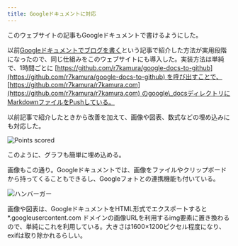 ```yaml
---
title: Googleドキュメントに対応
---
```

このウェブサイトの記事もGoogleドキュメントで書けるようにした。

以前[Googleドキュメントでブログを書く](https://r7kamura.com/articles/2022-04-30-google-docs-for-blogging)という記事で紹介した方法が実用段階になったので、同じ仕組みをこのウェブサイトにも導入した。実装方法は単純で、1時間ごとに [https://github.com/r7kamura/google-docs-to-github](https://github.com/r7kamura/google-docs-to-github) を呼び出すことで、 [https://github.com/r7kamura/r7kamura.com](https://github.com/r7kamura/r7kamura.com) のgoogle\_docsディレクトリにMarkdownファイルをPushしている。

以前記事で紹介したときから改善を加えて、画像や図表、数式などの埋め込みにも対応した。

![](https://lh3.googleusercontent.com/docs/AG8NV2bGo-YHhh-lptXeVv4V5bsdo753_jNqVCIjufCJrTdq8hjEZ8p1qyI-o-T40oRuUhGtDAXC4mh_K9cRTjdmUZtQ9w4gAUmZyGev1Eo0X_RJJRgFwwt_7AmeOH4ux3Aar4PQRTsbyB8BYsrsAd6fYyan07HTkoYINu72m8FBq3MmGNOY1N1FqJf9z1Ax5qFAeUlw-P901usN7AHmHW_406v701eUh7PB94yo_fjqyPGlmEri_wirenAfg8p9EqGdZol3qxBFJjUxwFnl1v5JryXXO5KJW9_By03MLC0keYal0tOCf7vx5H5bvJEqKIhxlq1z_PkpBbjMm3OkdrInYg5RZoF2_XHCrSLNP0z-wL7uM-5kx-HMYkRFHriNnmlX_vaxd-zBZn1sjIsVufnlqoO2E_roEpEYcNY16OWpLp9c7imLMDQ05JS0-BkTJkfTRLLXCeX7cz8Qjo-7Jdv3whERRAJbuYtSeVXNZP5J06Ocf3Vw132OM9ew-wNCgGhez-Tbiktu7bTtkhqbymibYay-cnvpL7OKiOMZ2jbvB9nY3zjoKCcLFGLMaI8BR_cZ2B-3MCYkYm6XOhpLbenvAiHepNko9Xm9Hlop9AelYAsJ8X3dOwM3RdMoIwWqytL2Ai-WLOGb9sukdnpaPzQkF9hlwxyGz-9KFXq5PtmshaauSXeMkTcU_eyb8Apj4pTZxtXnxXHQu3DgQfk6Rh1FkIaKl0hXal7MmG4phmQ9jzMMny5y4cagWwR_UBjCdst_C2NT5Iw_TLhe8Hb4GBiko9uKnDIE20jI83Uf8Fj_16WITNp7kgvcHKOnHxUeqH53txW6OKnvyN6nCDV-UqbGVqC_GsKt0HkFMkboyOTUz9ec2k3-LEHevuoLyBsAoXTmlrl9Gi7wkfblSh8te-Koyb3JWCr8AlR-M1_og_5QCxvsoEpj0AVfL42s6xTnkSHCl_pQdYrsboUztumlWTTQze0zxYHhaI2CpkfweX3MqGb_YMecFboqMHrrnXr4kv1UJCK2uwHtPIx27-fIY_6LNFGW9v0FmpXP5yaIs3xRkjFoKn2utj8Y2pAZ0qgcvAvHm3lHbzzD2QqDZx5sLm1fRBUQUUW2LxZ3l-FYiEDd-MFH_fSp9Ie7GmfCjRefqrVvuIh7c7Ig63x_VQL4ndUl4IJ8YMMiFrbMfUnZOMLQ6sibbBhFimIxZy1KKyR2036Wd380scsRQsMyZ2MpRz7RDTYcn7EtgtrQeIGBFzmm_EJcpWJo "Points scored")

このように、グラフも簡単に埋め込める。

画像もこの通り。Googleドキュメントでは、画像をファイルやクリップボードから持ってくることもできるし、Googleフォトとの連携機能も付いている。

![](https://lh3.googleusercontent.com/docs/AG8NV2ZSixElhiIyXIosGFi8iA1UCiusNrBND9NgTxO7FLMtAeRK9qfo9-Weo1ytOkZH3_CdqKwL8EK9MFC01drT83FTMhh62E2gpB6OaVJpLHY6CWNTlf7aG5Up4pN0sbEyIIbSvQR2gXNgOzZ1nSM2MXmgtQkfD50m4O3OHp74DFGPrAzqmbTJhNFhFDjgQyWgve76ev1aEE6x9sivAxTivxSs8lU5kjge1pmMKKxoqraCRvGANnYMcYnUzr7HLRK-cLMP3DY9umLVd18JKKj74b1t8dawpMmyzxQG-OKLiSqPqg07Oa5C2WUv6EHgvV6z94p7Kzh8pQSuRXHHwduixi9N9cbpI3LgVIY_zVtiP3-kS8TFQVWQevGWdourpbpOSpXGczVnyUopcv6zcuYacl4CktQJtDXQdEXA_4q6RgCby7iCAIESz-lwHTR4ywq6kc0GwYWXXsTGmQ2zzSxNDsqLyN2HW8ASRj9zp6UUPO3I-fX_B0yVhE6LKyfaNNKyX8W-gJ5cCFgfW-pFJszlHJ6oug0OixXw8CS8h199-KP9YE02FgmgoNanq9Q22Zy7-Pvg2MdT5-ODoO7gCbryKNRJ9YpH5t7OammpIqW8MSZZqqbwJ2VgB0gmoD8FRwxr4jfpHAvscdnafFx-n0j5JQFqAgD4YetLFwYIUvHAAyJSDp7jYBwN1f35Y8cx4Sh9cyIuNasMdjveZm3u5grUPrqiSXy-6jWBvsYNI4CF_w4mdWx3o2TFs-u0nDnVhWWXp_NJBk53kIzN9BxNcJ4OwDPUOP71NqgoWKz0Wph5NXRKSaRW6YMp6Vzre2IBY6y2bbAa2QpGz0StLSTbWi9agm3jQtDCCMQ1eubxgR6gKBvaKMORDZAJyi19ywyoI04y3xV7PWvwNzCvxXQY6h1m47l5W3_4xsaWBKTstrZeu3HKhgAbTdXmoIpakL20c2MAPO7x0iHCrMUtkfzlqhiFs17z8DjlmW2a4Rb8xuLlU6JzS6JJ0KDy7IlrWteB-3HeHR_HTxkXyipdNnsXYaJJdHdurJRMc3eNwDD-5mIQ2G9ib_Nn-dO-Zq-CCqcWofTy3L1tzUUSRF45Qk4cS_zxvdN783KBGKs-l_vaHr5Zw9dEEImQ5Tza29ggR7Yyrakv7Jy1aJE8ZigSgbfgnIw1232pI_p1mw-WhdrvyCum1BOarScsEJf4XmO9WKpzrOXPKDIUCi5yOAK128jxykEhokNtKrDrIw9CqwAAfIiRYblScslU "ハンバーガー")

画像や図表は、GoogleドキュメントをHTML形式でエクスポートすると \*.googleusercontent.com ドメインの画像URLを利用するimg要素に置き換わるので、単純にこれを利用している。大きさは1600×1200ピクセル程度になり、exifは取り除かれるらしい。
